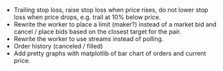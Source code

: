 * Trailing stop loss, raise stop loss when price rises, do not lower stop loss when price drops, e.g. trail at 10% below price.
* Rewrite the worker to place a limit (maker?) instead of a market bid and cancel / place bids based on the closest target for the pair.
* Rewrite the worker to use streams instead of polling.
* Order history (canceled / filled)
* Add pretty graphs with matplotlib of bar chart of orders and current price.

